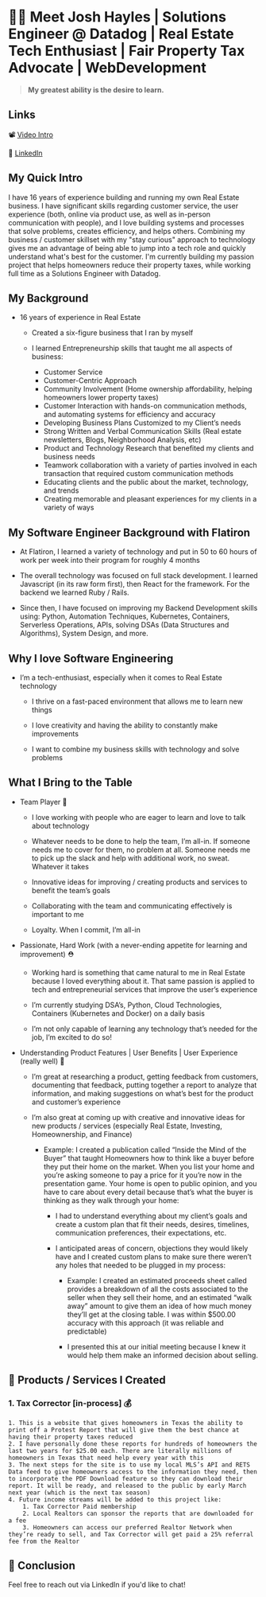 
# 🙋‍♂️   Meet Josh Hayles  |  Solutions Engineer @ Datadog | Real Estate Tech Enthusiast | Fair Property Tax Advocate | WebDevelopment
> **My greatest ability is the desire to learn.**

## Links
📽️ [Video Intro](https://www.loom.com/share/0740dba006be41069c14bb9a6c041773?sharedAppSource=personal_library)

🔗 [LinkedIn](https://www.linkedin.com/in/joshhayles/)

## My Quick Intro

I have 16 years of experience building and running my own Real Estate business. I have significant skills regarding customer service, the user experience (both, online via product use, as well as in-person communication with people), and I love building systems and processes that solve problems, creates efficiency, and helps others. Combining my business / customer skillset with my "stay curious" approach to technology gives me an advantage of being able to jump into a tech role and quickly understand what's best for the customer. I'm currently building my passion project that helps homeowners reduce their property taxes, while working full time as a Solutions Engineer with Datadog.


## My Background
- 16 years of experience in Real Estate

  - Created a six-figure business that I ran by myself 
  
  - I learned Entrepreneurship skills that taught me all aspects of business:
       - Customer Service
       - Customer-Centric Approach
       - Community Involvement (Home ownership affordability, helping homeowners lower property taxes)
       - Customer Interaction with hands-on communication methods, and automating systems for efficiency and accuracy 
       - Developing Business Plans Customized to my Client’s needs
       - Strong Written and Verbal Communication Skills (Real estate newsletters, Blogs, Neighborhood Analysis, etc)
       - Product and Technology Research that benefited my clients and business needs
       - Teamwork collaboration with a variety of parties involved in each transaction that required custom communication methods
       - Educating clients and the public about the market, technology, and trends
       - Creating memorable and pleasant experiences for my clients in a variety of ways


## My Software Engineer Background with Flatiron
- At Flatiron, I learned a variety of technology and put in 50 to 60 hours of work per week into their program for roughly 4 months

- The overall technology was focused on full stack development. I learned Javascript (in its raw form first), then React for the framework. For the backend we learned Ruby / Rails.
- Since then, I have focused on improving my Backend Development skills using: Python, Automation Techniques, Kubernetes, Containers, Serverless Operations, APIs, solving DSAs (Data Structures and Algorithms), System Design, and more.

## Why I love Software Engineering
- I’m a tech-enthusiast, especially when it comes to Real Estate technology

    - I thrive on a fast-paced environment that allows me to learn new things
    
    - I love creativity and having the ability to constantly make improvements
    
    - I want to combine my business skills with technology and solve problems 
    
    
## What I Bring to the Table
- Team Player  👊 
    - I love working with people who are eager to learn and love to talk about technology
    
    - Whatever needs to be done to help the team, I’m all-in. If someone needs me to cover for them, no problem at all. Someone needs me to pick up the slack and help with additional work, no sweat. Whatever it takes


    - Innovative ideas for improving / creating products and services to benefit the team’s goals

    - Collaborating with the team and communicating effectively is important to me
    
    - Loyalty. When I commit, I’m all-in


- Passionate, Hard Work (with a never-ending appetite for learning and improvement)  ⛑️ 
    - Working hard is something that came natural to me in Real Estate because I loved everything about it. That same passion is applied to tech and entrepreneurial services that improve the user’s experience 
    
    - I’m currently studying DSA’s, Python, Cloud Technologies, Containers (Kubernetes and Docker) on a daily basis
    
    - I’m not only capable of learning any technology that’s needed for the job, I’m excited to do so!


- Understanding Product Features | User Benefits | User Experience (really well)  🤗 
    - I’m great at researching a product, getting feedback from customers, documenting that feedback, putting together a report to analyze that information, and making suggestions on what’s best for the product and customer’s experience
    
    - I’m also great at coming up with creative and innovative ideas for new products / services (especially Real Estate, Investing, Homeownership, and Finance)
    
        - Example: I created a publication called “Inside the Mind of the Buyer” that taught Homeowners how to think like a buyer before they put their home on the market. When you list your home and you’re asking someone to pay a price for it you’re now in the presentation game. Your home is open to public opinion, and you have to care about every detail because that’s what the buyer is thinking as they walk through your home:
        
            - I had to understand everything about my client’s goals and create a custom plan that fit their needs, desires, timelines, communication preferences, their expectations, etc.
            
            - I anticipated areas of concern, objections they would likely have and I created custom plans to make sure there weren’t any holes that needed to be plugged in my process:
            
                - Example: I created an estimated proceeds sheet called provides a breakdown of all the costs associated to the seller when they sell their home, and an estimated “walk away” amount to give them an idea of how much money they’ll get at the closing table. I was within $500.00 accuracy with this approach (it was reliable and predictable)
                
                - I presented this at our initial meeting because I knew it would help them make an informed decision about selling.
                
## 👾   Products / Services I Created

### 1. Tax Corrector [in-process]  💰 
    
    1. This is a website that gives homeowners in Texas the ability to print off a Protest Report that will give them the best chance at having their property taxes reduced
    2. I have personally done these reports for hundreds of homeowners the last two years for $25.00 each. There are literally millions of homeowners in Texas that need help every year with this
    3. The next steps for the site is to use my local MLS’s API and RETS Data feed to give homeowners access to the information they need, then to incorporate the PDF Download feature so they can download their report. It will be ready, and released to the public by early March next year (which is the next tax season)
    4. Future income streams will be added to this project like:
        1. Tax Corrector Paid membership
        2. Local Realtors can sponsor the reports that are downloaded for a fee
        3. Homeowners can access our preferred Realtor Network when they’re ready to sell, and Tax Corrector will get paid a 25% referral fee from the Realtor
    
## 🎁  Conclusion

Feel free to reach out via LinkedIn if you'd like to chat!
